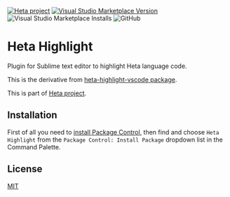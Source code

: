[![Heta project](https://img.shields.io/badge/%CD%B1-Heta_project-blue)](https://hetalang.github.io/)
[![Visual Studio Marketplace Version](https://img.shields.io/visual-studio-marketplace/v/insysbio.heta-highlight-vscode)](https://marketplace.visualstudio.com/items?itemName=insysbio.heta-highlight-vscode)
![Visual Studio Marketplace Installs](https://img.shields.io/visual-studio-marketplace/i/insysbio.heta-highlight-vscode)
![GitHub](https://img.shields.io/github/license/hetalang/heta-highlight-sublime)

# Heta Highlight

Plugin for Sublime text editor to highlight Heta language code.

This is the derivative from [heta-highlight-vscode package](https://github.com/hetalang/heta-highlight-vscode).

This is part of [Heta project](https://hetalang.github.io/#).

## Installation

First of all you need to [install Package Control](https://packagecontrol.io/installation), then find and choose `Heta Highlight` from the `Package Control: Install Package` dropdown list in the Command Palette.

## License

[MIT](LICENSE)

